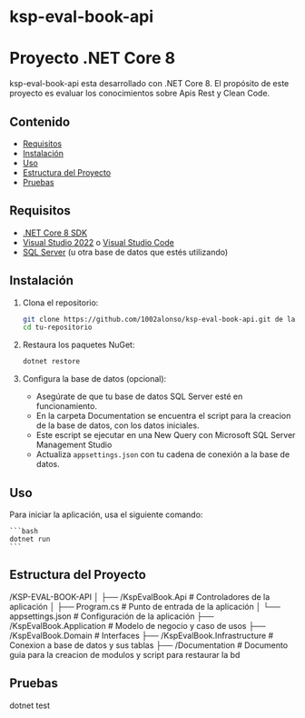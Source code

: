 # ksp-eval-book-api
# Proyecto .NET Core 8

ksp-eval-book-api esta desarrollado con .NET Core 8. El propósito de este proyecto es evaluar los conocimientos sobre Apis Rest y Clean Code.

## Contenido

- [Requisitos](#requisitos)
- [Instalación](#instalación)
- [Uso](#uso)
- [Estructura del Proyecto](#estructura-del-proyecto)
- [Pruebas](#pruebas)

## Requisitos

- [.NET Core 8 SDK](https://dotnet.microsoft.com/download/dotnet/8.0)
- [Visual Studio 2022](https://visualstudio.microsoft.com/vs/) o [Visual Studio Code](https://code.visualstudio.com/)
- [SQL Server](https://www.microsoft.com/en-us/sql-server/sql-server-downloads) (u otra base de datos que estés utilizando)


## Instalación

1. Clona el repositorio:

    ```bash
    git clone https://github.com/1002alonso/ksp-eval-book-api.git de la rama development
    cd tu-repositorio
    ```

2. Restaura los paquetes NuGet:

    ```bash
    dotnet restore
    ```

3. Configura la base de datos (opcional):

    - Asegúrate de que tu base de datos SQL Server esté en funcionamiento.
    - En la carpeta Documentation se encuentra el script para la creacion de la base de datos, con los datos iniciales.
    - Este escript se ejecutar en una New Query con Microsoft SQL Server Management Studio
    - Actualiza `appsettings.json` con tu cadena de conexión a la base de datos.


## Uso

Para iniciar la aplicación, usa el siguiente comando:

    ```bash
    dotnet run
    ```


## Estructura del Proyecto

/KSP-EVAL-BOOK-API
│
├── /KspEvalBook.Api               # Controladores de la aplicación
│    ├── Program.cs                # Punto de entrada de la aplicación
│    └── appsettings.json          # Configuración de la aplicación
├── /KspEvalBook.Application       # Modelo de negocio y caso de usos
├── /KspEvalBook.Domain            # Interfaces
├── /KspEvalBook.Infrastructure    # Conexion a base de datos y sus tablas
├── /Documentation                 # Documento guia para la creacion de modulos y script para restaurar la bd
         
  
## Pruebas
dotnet test
